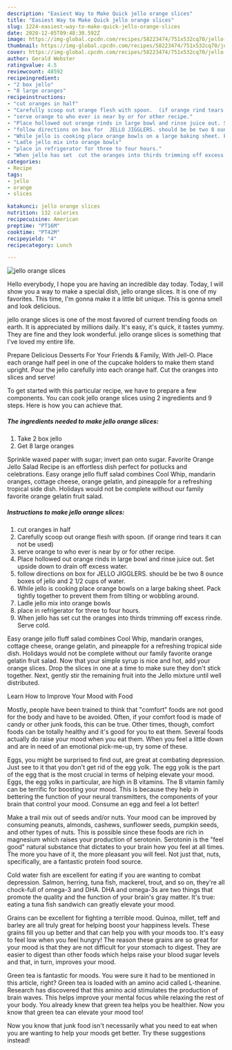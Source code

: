 ```yaml
---
description: "Easiest Way to Make Quick jello orange slices"
title: "Easiest Way to Make Quick jello orange slices"
slug: 1224-easiest-way-to-make-quick-jello-orange-slices
date: 2020-12-05T09:48:30.592Z
image: https://img-global.cpcdn.com/recipes/58223474/751x532cq70/jello-orange-slices-recipe-main-photo.jpg
thumbnail: https://img-global.cpcdn.com/recipes/58223474/751x532cq70/jello-orange-slices-recipe-main-photo.jpg
cover: https://img-global.cpcdn.com/recipes/58223474/751x532cq70/jello-orange-slices-recipe-main-photo.jpg
author: Gerald Webster
ratingvalue: 4.5
reviewcount: 48592
recipeingredient:
- "2 box jello"
- "8 large oranges"
recipeinstructions:
- "cut oranges in half"
- "Carefully scoop out orange flesh with spoon.  (if orange rind tears it can not be used)"
- "serve orange to who ever is near by or for other recipe."
- "Place hollowed out orange rinds in large bowl and rinse juice out. Set upside down to drain off excess water."
- "follow directions on box for  JELLO JIGGLERS. should be be two 8 ounce boxes of jello and 2 1/2 cups of water."
- "While jello is cooking place orange bowls on a large baking sheet. Pack tightly together to prevent them from tilting or wobbling around."
- "Ladle jello mix into orange bowls"
- "place in refrigerator for three to four hours."
- "When jello has set  cut the oranges into thirds trimming off excess rinde. Serve cold."
categories:
- Recipe
tags:
- jello
- orange
- slices

katakunci: jello orange slices 
nutrition: 132 calories
recipecuisine: American
preptime: "PT16M"
cooktime: "PT42M"
recipeyield: "4"
recipecategory: Lunch

---
```



![jello orange slices](https://img-global.cpcdn.com/recipes/58223474/751x532cq70/jello-orange-slices-recipe-main-photo.jpg)

Hello everybody, I hope you are having an incredible day today. Today, I will show you a way to make a special dish, jello orange slices. It is one of my favorites. This time, I'm gonna make it a little bit unique. This is gonna smell and look delicious.

jello orange slices is one of the most favored of current trending foods on earth. It is appreciated by millions daily. It's easy, it's quick, it tastes yummy. They are fine and they look wonderful. jello orange slices is something that I've loved my entire life.

Prepare Delicious Desserts For Your Friends &amp; Family, With Jell-O. Place each orange half peel in one of the cupcake holders to make them stand upright. Pour the jello carefully into each orange half. Cut the oranges into slices and serve!


To get started with this particular recipe, we have to prepare a few components. You can cook jello orange slices using 2 ingredients and 9 steps. Here is how you can achieve that.

<!--inarticleads1-->

##### The ingredients needed to make jello orange slices:

1. Take 2 box jello
1. Get 8 large oranges


Sprinkle waxed paper with sugar; invert pan onto sugar. Favorite Orange Jello Salad Recipe is an effortless dish perfect for potlucks and celebrations. Easy orange jello fluff salad combines Cool Whip, mandarin oranges, cottage cheese, orange gelatin, and pineapple for a refreshing tropical side dish. Holidays would not be complete without our family favorite orange gelatin fruit salad. 

<!--inarticleads2-->

##### Instructions to make jello orange slices:

1. cut oranges in half
1. Carefully scoop out orange flesh with spoon.  (if orange rind tears it can not be used)
1. serve orange to who ever is near by or for other recipe.
1. Place hollowed out orange rinds in large bowl and rinse juice out. Set upside down to drain off excess water.
1. follow directions on box for  JELLO JIGGLERS. should be be two 8 ounce boxes of jello and 2 1/2 cups of water.
1. While jello is cooking place orange bowls on a large baking sheet. Pack tightly together to prevent them from tilting or wobbling around.
1. Ladle jello mix into orange bowls
1. place in refrigerator for three to four hours.
1. When jello has set  cut the oranges into thirds trimming off excess rinde. Serve cold.


Easy orange jello fluff salad combines Cool Whip, mandarin oranges, cottage cheese, orange gelatin, and pineapple for a refreshing tropical side dish. Holidays would not be complete without our family favorite orange gelatin fruit salad. Now that your simple syrup is nice and hot, add your orange slices. Drop the slices in one at a time to make sure they don&#39;t stick together. Next, gently stir the remaining fruit into the Jello mixture until well distributed. 

Learn How to Improve Your Mood with Food


Mostly, people have been trained to think that "comfort" foods are not good for the body and have to be avoided. Often, if your comfort food is made of candy or other junk foods, this can be true. Other times, though, comfort foods can be totally healthy and it's good for you to eat them. Several foods actually do raise your mood when you eat them. When you feel a little down and are in need of an emotional pick-me-up, try some of these.

Eggs, you might be surprised to find out, are great at combating depression. Just see to it that you don't get rid of the egg yolk. The egg yolk is the part of the egg that is the most crucial in terms of helping elevate your mood. Eggs, the egg yolks in particular, are high in B vitamins. The B vitamin family can be terrific for boosting your mood. This is because they help in bettering the function of your neural transmitters, the components of your brain that control your mood. Consume an egg and feel a lot better!

Make a trail mix out of seeds and/or nuts. Your mood can be improved by consuming peanuts, almonds, cashews, sunflower seeds, pumpkin seeds, and other types of nuts. This is possible since these foods are rich in magnesium which raises your production of serotonin. Serotonin is the "feel good" natural substance that dictates to your brain how you feel at all times. The more you have of it, the more pleasant you will feel. Not just that, nuts, specifically, are a fantastic protein food source.

Cold water fish are excellent for eating if you are wanting to combat depression. Salmon, herring, tuna fish, mackerel, trout, and so on, they're all chock-full of omega-3 and DHA. DHA and omega-3s are two things that promote the quality and the function of your brain's gray matter. It's true: eating a tuna fish sandwich can greatly elevate your mood. 

Grains can be excellent for fighting a terrible mood. Quinoa, millet, teff and barley are all truly great for helping boost your happiness levels. These grains fill you up better and that can help you with your moods too. It's easy to feel low when you feel hungry! The reason these grains are so great for your mood is that they are not difficult for your stomach to digest. They are easier to digest than other foods which helps raise your blood sugar levels and that, in turn, improves your mood.

Green tea is fantastic for moods. You were sure it had to be mentioned in this article, right? Green tea is loaded with an amino acid called L-theanine. Research has discovered that this amino acid stimulates the production of brain waves. This helps improve your mental focus while relaxing the rest of your body. You already knew that green tea helps you be healthier. Now you know that green tea can elevate your mood too!

Now you know that junk food isn't necessarily what you need to eat when you are wanting to help your moods get better. Try  these suggestions  instead!

